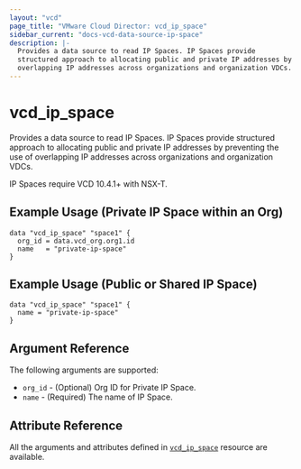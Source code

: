 ```yaml
---
layout: "vcd"
page_title: "VMware Cloud Director: vcd_ip_space"
sidebar_current: "docs-vcd-data-source-ip-space"
description: |-
  Provides a data source to read IP Spaces. IP Spaces provide 
  structured approach to allocating public and private IP addresses by preventing the use of 
  overlapping IP addresses across organizations and organization VDCs.
---
```


# vcd\_ip\_space

Provides a data source to read IP Spaces. IP Spaces provide structured approach to allocating public
and private IP addresses by preventing the use of overlapping IP addresses across organizations and
organization VDCs.

IP Spaces require VCD 10.4.1+ with NSX-T.

## Example Usage (Private IP Space within an Org)

```hcl
data "vcd_ip_space" "space1" {
  org_id = data.vcd_org.org1.id
  name   = "private-ip-space"
}
```

## Example Usage (Public or Shared IP Space)
```hcl
data "vcd_ip_space" "space1" {
  name = "private-ip-space"
}
```

## Argument Reference

The following arguments are supported:

* `org_id` - (Optional) Org ID for Private IP Space.
* `name` - (Required) The name of IP Space.

## Attribute Reference

All the arguments and attributes defined in
[`vcd_ip_space`](/providers/vmware/vcd/latest/docs/resources/ip_space) resource are available.
